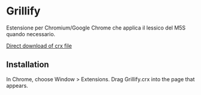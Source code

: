 Grillify
=============

Estensione per Chromium/Google Chrome che applica il lessico del M5S quando necessario.

[Direct download of crx file](https://github.com/shatteringlass/Grillify/blob/master/Grillify.crx?raw=true)

Installation
------------

In Chrome, choose Window > Extensions.  Drag Grillify.crx into the page that appears.

